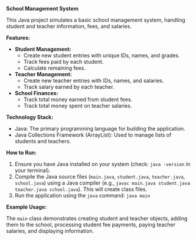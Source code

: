 

**School Management System**

This Java project simulates a basic school management system, handling student and teacher information, fees, and salaries.

**Features:**

* **Student Management:**
    * Create new student entries with unique IDs, names, and grades.
    * Track fees paid by each student.
    * Calculate remaining fees.
* **Teacher Management:**
    * Create new teacher entries with IDs, names, and salaries.
    * Track salary earned by each teacher.
* **School Finances:**
    * Track total money earned from student fees.
    * Track total money spent on teacher salaries.

**Technology Stack:**

* Java: The primary programming language for building the application.
* Java Collections Framework (ArrayList): Used to manage lists of students and teachers.

**How to Run:**

1. Ensure you have Java installed on your system (check: `java -version` in your terminal).
2. Compile the Java source files (`main.java`, `student.java`, `teacher.java`, `school.java`) using a Java compiler (e.g., `javac main.java student.java teacher.java school.java`). This will create class files.
3. Run the application using the `java` command: `java main`

**Example Usage:**

The `main` class demonstrates creating student and teacher objects, adding them to the school, processing student fee payments, paying teacher salaries, and displaying information.


